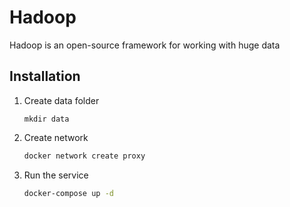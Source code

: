 # Hadoop
Hadoop is an open-source framework for working with huge data

## Installation

1. Create data folder
   ```
   mkdir data
   ```

1. Create network
   ``` bash
   docker network create proxy
   ```

1. Run the service
   ``` bash
   docker-compose up -d
   ```

